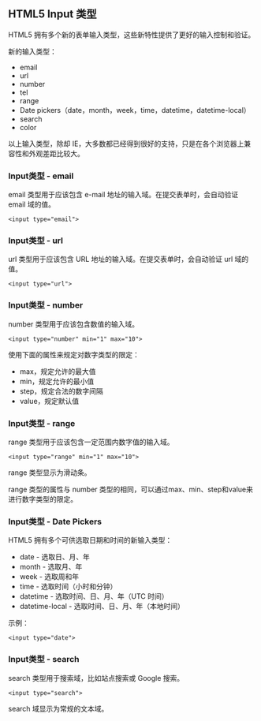 HTML5 Input 类型
---

HTML5 拥有多个新的表单输入类型，这些新特性提供了更好的输入控制和验证。

新的输入类型：
- email
- url
- number
- tel
- range
- Date pickers（date，month，week，time，datetime，datetime-local）
- search
- color

以上输入类型，除却 IE，大多数都已经得到很好的支持，只是在各个浏览器上兼容性和外观差距比较大。


### Input类型 - email
email 类型用于应该包含 e-mail 地址的输入域。在提交表单时，会自动验证 email 域的值。
```
<input type="email">
```


### Input类型 - url
url 类型用于应该包含 URL 地址的输入域。在提交表单时，会自动验证 url 域的值。
```
<input type="url">
```


### Input类型 - number
number 类型用于应该包含数值的输入域。
```
<input type="number" min="1" max="10">
```

使用下面的属性来规定对数字类型的限定：
- max，规定允许的最大值
- min，规定允许的最小值
- step，规定合法的数字间隔
- value，规定默认值


### Input类型 - range
range 类型用于应该包含一定范围内数字值的输入域。
```
<input type="range" min="1" max="10">
```

range 类型显示为滑动条。

range 类型的属性与 number 类型的相同，可以通过max、min、step和value来进行数字类型的限定。


### Input类型 - Date Pickers
HTML5 拥有多个可供选取日期和时间的新输入类型：
- date - 选取日、月、年
- month - 选取月、年
- week - 选取周和年
- time - 选取时间（小时和分钟）
- datetime - 选取时间、日、月、年（UTC 时间）
- datetime-local - 选取时间、日、月、年（本地时间）

示例：
```
<input type="date">
```


### Input类型 - search
search 类型用于搜索域，比如站点搜索或 Google 搜索。
```
<input type="search">
```

search 域显示为常规的文本域。